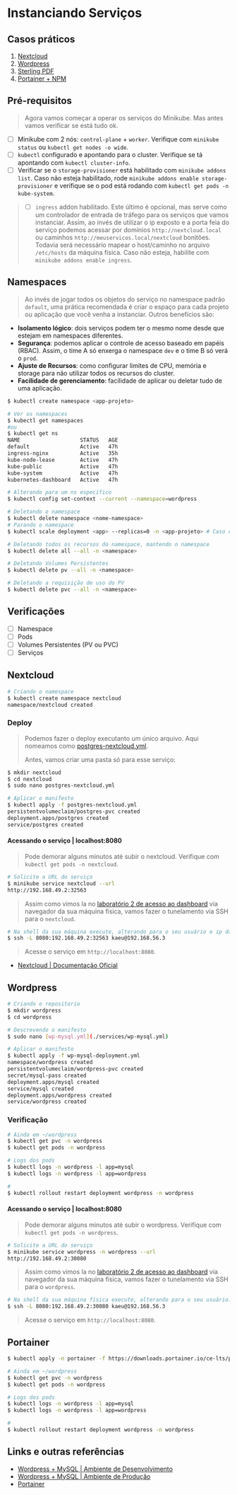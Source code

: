 # Instanciando Serviços

## Casos práticos

1. [Nextcloud](#nextcloud)
2. [Wordpress](#wordpress)
3. [Sterling PDF]()
3. [Portainer + NPM]()

## Pré-requisitos

> Agora vamos começar a operar os serviços do Minikube. Mas antes vamos verificar se está tudo ok.

- [ ] Minikube com 2 nós: `control-plane` + `worker`. Verifique com `minikube status` ou `kubectl get nodes -o wide`.
- [ ] `kubectl` configurado e apontando para o cluster. Verifique se tá apontando com `kubectl cluster-info`.
- [ ] Verificar se o `storage-provisioner` está habilitado com `minikube addons list`. Caso não esteja habilitado, rode `minikube addons enable storage-provisioner` e verifique se o pod está rodando com `kubectl get pods -n kube-system`.

> - [ ] `ingress` addon habilitado. Este último é opcional, mas serve como um controlador de entrada de tráfego para os serviços que vamos instanciar. Assim, ao invés de utilizar o ip exposto e a porta feia do serviço podemos acessar por domínios `http://nextcloud.local` ou caminhos `http://meuservicos.local/nextcloud` bonitões. Todavia será necessário mapear o host/caminho no arquivo `/etc/hosts` da máquina física. Caso não esteja, habilite com `minikube addons enable ingress`.

## Namespaces

> Ao invés de jogar todos os objetos do serviço no namespace padrão `default`, uma prática recomendada é criar o espaço para cada projeto ou aplicação que você venha a instanciar. Outros benefícios são:

- **Isolamento lógico**: dois serviços podem ter o mesmo nome desde que estejam em namespaces diferentes.
- **Segurança**: podemos aplicar o controle de acesso baseado em papéis (RBAC). Assim, o time A só enxerga o namespace `dev` e o time B só verá o `prod`.
- **Ajuste de Recursos**: como configurar limites de CPU, memória e storage para não utilizar todos os recursos do cluster.
- **Facilidade de gerenciamento**: facilidade de aplicar ou deletar tudo de uma aplicação.

```bash
$ kubectl create namespace <app-projeto>

# Ver os namespaces
$ kubectl get namespaces
#ou
$ kubectl get ns
NAME                   STATUS   AGE
default                Active   47h
ingress-nginx          Active   35h
kube-node-lease        Active   47h
kube-public            Active   47h
kube-system            Active   47h
kubernetes-dashboard   Active   47h

# Alterando para um ns específico
$ kubectl config set-context --current --namespace=wordpress

# Deletando o namespace
$ kubectl delete namespace <nome-namespace>
# Parando o namespace
$ kubectl scale deployment <app> --replicas=0 -n <app-projeto> # Caso deseje voltar, apenas altere as replicas para 1.

# Deletando todos os recursos do namespace, mantendo o namespace
$ kubectl delete all --all -n <namespace>

# Deletando Volumes Persistentes
$ kubectl delete pv --all -n <namespace>

# Deletando a requisição de uso do PV 
$ kubectl delete pvc --all -n <namespace>
```

## Verificações

- [ ] Namespace
- [ ] Pods
- [ ] Volumes Persistentes (PV ou PVC)
- [ ] Serviços

## Nextcloud

```bash
# Criando o namespace
$ kubectl create namespace nextcloud
namespace/nextcloud created
```

### Deploy

> Podemos fazer o deploy executanto um único arquivo. Aqui nomeamos como [postgres-nextcloud.yml](./services/postgres-nextcloud.yml).
>
> Antes, vamos criar uma pasta só para esse serviço:
>

```bash
$ mkdir nextcloud
$ cd nextcloud
$ sudo nano postgres-nextcloud.yml

# Aplicar o manifesto
$ kubectl apply -f postgres-nextcloud.yml
persistentvolumeclaim/postgres-pvc created
deployment.apps/postgres created
service/postgres created
```

#### Acessando o serviço | localhost:8080

> Pode demorar alguns minutos até subir o nextcloud. Verifique com `kubectl get pods -n nextcloud`.

```bash
# Solicite a URL do serviço
$ minikube service nextcloud --url
http://192.168.49.2:32563
```

> Assim como vimos la no [laboratório 2 de acesso ao dashboard](Laboratório%202%20-%20Dashboard%20e%20Métricas.md) via navegador da sua máquina física, vamos fazer o tunelamento via SSH para o `nextcloud`.

```bash
# Na shell da sua máquina execute, alterando para o seu usuário e ip da sua máquina:
$ ssh -L 8080:192.168.49.2:32563 kaeu@192.168.56.3
```

> Acesse o serviço em `http://localhost:8080`.

- [Nextcloud | Documentação Oficial](https://docs.nextcloud.com/)

## Wordpress

```bash
# Criando o repositorio
$ mkdir wordpress
$ cd wordpress

# Descrevendo o manifesto
$ sudo nano [wp-mysql.yml](./services/wp-mysql.yml)
```

```bash
# Aplicar o manifesto
$ kubectl apply -f wp-mysql-deployment.yml
namespace/wordpress created
persistentvolumeclaim/wordpress-pvc created
secret/mysql-pass created
deployment.apps/mysql created
service/mysql created
deployment.apps/wordpress created
service/wordpress created
```

### Verificação

```bash
# Ainda em ~/wordpress
$ kubectl get pvc -n wordpress
$ kubectl get pods -n wordpress

# Logs dos pods
$ kubectl logs -n wordpress -l app=mysql
$ kubectl logs -n wordpress -l app=wordpress

# 
$ kubectl rollout restart deployment wordpress -n wordpress
```

#### Acessando o serviço | localhost:8080

> Pode demorar alguns minutos até subir o wordpress. Verifique com `kubectl get pods -n wordpress`.

```bash
# Solicite a URL do serviço
$ minikube service wordpress -n wordpress --url
http://192.168.49.2:30080
```

> Assim como vimos la no [laboratório 2 de acesso ao dashboard](Laboratório%202%20-%20Dashboard%20e%20Métricas.md) via navegador da sua máquina física, vamos fazer o tunelamento via SSH para o `wordpress`.

```bash
# Na shell da sua máquina física execute, alterando para o seu usuário:
$ ssh -L 8080:192.168.49.2:30080 kaeu@192.168.56.3
```

> Acesse o serviço em `http://localhost:8080`.

## Portainer

```bash
$ kubectl apply -n portainer -f https://downloads.portainer.io/ce-lts/portainer.yaml
```

```bash
# Ainda em ~/wordpress
$ kubectl get pvc -n wordpress
$ kubectl get pods -n wordpress

# Logs dos pods
$ kubectl logs -n wordpress -l app=mysql
$ kubectl logs -n wordpress -l app=wordpress

# 
$ kubectl rollout restart deployment wordpress -n wordpress
```

## Links e outras referências

- [Wordpress + MySQL | Ambiente de Desenvolvimento](https://kubernetes.io/docs/tutorials/stateful-application/mysql-wordpress-persistent-volume/)
- [Wordpress + MySQL | Ambiente de Produção](https://github.com/bitnami/charts/tree/main/bitnami/wordpress)
- [Portainer](https://docs.portainer.io/start/install-ce/server/kubernetes/baremetal#deploy-using-yaml-manifests)
